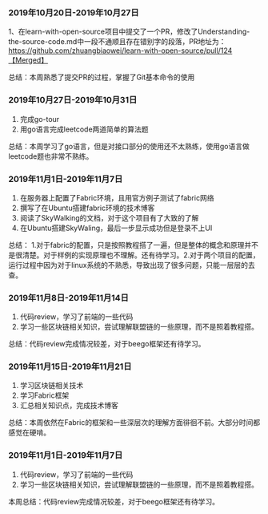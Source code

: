 ### 2019年10月20日-2019年10月27日

1、在learn-with-open-source项目中提交了一个PR，修改了Understanding-the-source-code.md中一段不通顺且存在错别字的段落，PR地址为：https://github.com/zhuangbiaowei/learn-with-open-source/pull/124【Merged】

总结：本周熟悉了提交PR的过程，掌握了Git基本命令的使用

### 2019年10月27日-2019年10月31日

1. 完成go-tour
2. 用go语言完成leetcode两道简单的算法题

总结：本周学习了go语言，但是对接口部分的使用还不太熟练，使用go语言做leetcode题也非常不熟练。

### 2019年11月1日-2019年11月7日

1. 在服务器上配置了Fabric环境，且用官方例子测试了fabric网络
2. 撰写了在Ubuntu搭建fabric环境的技术博客
3. 阅读了SkyWalking的文档，对于这个项目有了大致的了解
4. 在Ubuntu搭建SkyWaling，最后一步显示成功但是登录不上UI

总结：
1.对于fabric的配置，只是按照教程搭了一遍，但是整体的概念和原理并不是很清楚。对于样例的实现原理也不理解。还有待学习。2.对于两个项目的配置，运行过程中因为对于linux系统的不熟悉，导致出现了很多问题，只能一层层的去查。

### 2019年11月8日-2019年11月14日

1. 代码review，学习了前端的一些代码
2. 学习一些区块链相关知识，尝试理解联盟链的一些原理，而不是照着教程搭。

总结：代码review完成情况较差，对于beego框架还有待学习。

### 2019年11月15日-2019年11月21日

1. 学习区块链相关技术
2. 学习Fabric框架
3. 汇总相关知识点，完成技术博客

总结：本周依然在Fabric的框架和一些深层次的理解方面徘徊不前。大部分时间都感觉在硬啃。



### 2019年11月1日-2019年11月7日

1. 代码review，学习了前端的一些代码
2. 学习一些区块链相关知识，尝试理解联盟链的一些原理，而不是照着教程搭。

本周总结：代码review完成情况较差，对于beego框架还有待学习。







